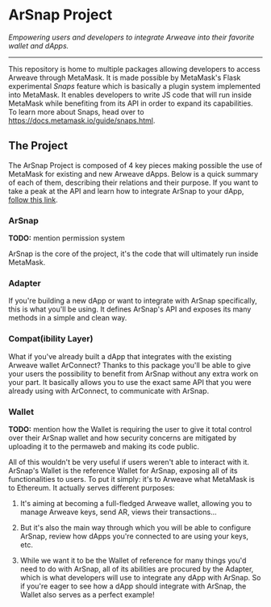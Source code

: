 # ArSnap Project

*Empowering users and developers to integrate Arweave into their favorite wallet and dApps.*

---

This repository is home to multiple packages allowing developers to access Arweave through
MetaMask. It is made possible by MetaMask's Flask experimental *Snaps* feature which is basically a
plugin system implemented into MetaMask. It enables developers to write JS code that will run
inside MetaMask while benefiting from its API in order to expand its capabilities. To learn more
about Snaps, head over to <https://docs.metamask.io/guide/snaps.html>.

## The Project

The ArSnap Project is composed of 4 key pieces making possible the use of MetaMask for existing and
new Arweave dApps. Below is a quick summary of each of them, describing their relations and their
purpose. If you want to take a peak at the API and learn how to integrate ArSnap to your dApp,
[follow this link](packages/adapter/README.md).

### ArSnap

**TODO:** mention permission system

ArSnap is the core of the project, it's the code that will ultimately run inside MetaMask.

### Adapter

If you're building a new dApp or want to integrate with ArSnap specifically, this is what you'll be
using. It defines ArSnap's API and exposes its many methods in a simple and clean way.

### Compat(ibility Layer)

What if you've already built a dApp that integrates with the existing Arweave wallet ArConnect?
Thanks to this package you'll be able to give your users the possibility to benefit from ArSnap
without any extra work on your part. It basically allows you to use the exact same API that you
were already using with ArConnect, to communicate with ArSnap.

### Wallet

**TODO:** mention how the Wallet is requiring the user to give it total control over their ArSnap
wallet and how security concerns are mitigated by uploading it to the permaweb and making its code
public.

All of this wouldn't be very useful if users weren't able to interact with it. ArSnap's Wallet is
the reference Wallet for ArSnap, exposing all of its functionalities to users. To put it simply:
it's to Arweave what MetaMask is to Ethereum. It actually serves different purposes:

1. It's aiming at becoming a full-fledged Arweave wallet, allowing you to manage Arweave keys, send
   AR, views their transactions...

2. But it's also the main way through which you will be able to configure ArSnap, review how dApps
   you're connected to are using your keys, etc.

3. While we want it to be the Wallet of reference for many things you'd need to do with ArSnap, all
   of its abilities are procured by the Adapter, which is what developers will use to integrate any
   dApp with ArSnap. So if you're eager to see how a dApp should integrate with ArSnap, the Wallet
   also serves as a perfect example!
